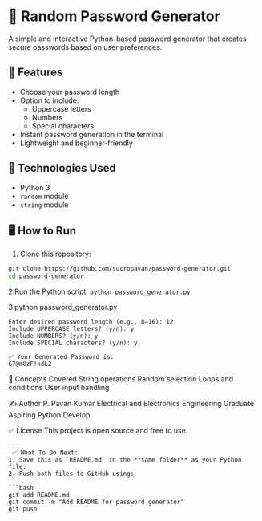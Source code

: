# 🔐 Random Password Generator

A simple and interactive Python-based password generator that creates secure passwords based on user preferences.

## 🧰 Features

- Choose your password length
- Option to include:
  - Uppercase letters
  - Numbers
  - Special characters
- Instant password generation in the terminal
- Lightweight and beginner-friendly

## 🚀 Technologies Used

- Python 3
- `random` module
- `string` module

## 🖥️ How to Run

1. Clone this repository:

```bash
git clone https://github.com/sucropavan/password-generator.git
cd password-generator

```
2.Run the Python script:
```python password_generator.py```

3 python password_generator.py
```🔐 Welcome to the Random Password Generator!
Enter desired password length (e.g., 8–16): 12
Include UPPERCASE letters? (y/n): y
Include NUMBERS? (y/n): y
Include SPECIAL characters? (y/n): y

✅ Your Generated Password is:
G7@m8zF!kdL2
```


🧠 Concepts Covered
String operations
Random selection
Loops and conditions
User input handling


 
✍️ Author
P. Pavan Kumar
Electrical and Electronics Engineering Graduate
Aspiring Python Develop


✅ License
This project is open source and free to use.

```
---
 ✅ What To Do Next:
1. Save this as `README.md` in the **same folder** as your Python file.
2. Push both files to GitHub using:

```bash
git add README.md
git commit -m "Add README for password generator"
git push
```


